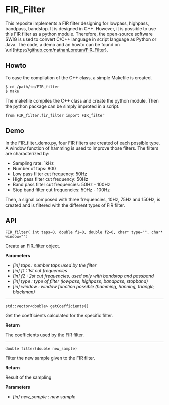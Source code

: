 # FIR_Filter

This reposite implements a FIR filter designing for lowpass, highpass, bandpass,
bandstop. It is designed in C++. However, it is possible to use this FIR filter
as a python module. Therefore, the open-source software SWIG is used to convert
C/C++ language in script language as Python or Java. The code, a demo and an
howto can be found on \url{https://github.com/nathanLoretan/FIR_Filter}.

## Howto ##

To ease the compilation of the C++ class, a simple Makefile is created.

    $ cd /path/to/FIR_filter
    $ make

The makefile compiles the C++ class and create the python module. Then the python package can be simply improted in a script.

`from FIR_filter.fir_filter import FIR_filter`

## Demo ##

In the FIR_filter_demo.py, four FIR filters are created of each possible type.
A window function of hamming is used to improve those filters. The filters are
characterized by:
* Sampling rate: 1kHz
* Number of taps: 800
* Low pass filter cut frequency: 50Hz
* High pass filter cut frequency: 50Hz
* Band pass filter cut frequencies: 50Hz - 100Hz
* Stop band filter cut frequencies: 50Hz - 100Hz

Then, a signal composed with three frequencies, 10Hz, 75Hz and 150Hz, is created
and is filtered with the different types of FIR filter.

## API ##

`FIR_filter( int taps=0, double f1=0, double f2=0, char* type="", char* window="")`

Create an FIR_filter object.

__Parameters__

* *[in] taps    : number taps used by the filter*
* *[in] f1      : 1st cut frequencies*
* *[in] f2      : 2st cut frequencies, used only with bandstop and passband*
* *[in] type    : type of filter (lowpass, highpass, bandpass, stopband)*
* *[in] window  : window function possible (hamming, hanning, triangle, blackman)*

- - - -


`std::vector<double> getCoefficients()`

Get the coefficients calculated for the specific filter.

__Return__

The coefficients used by the FIR filter.

- - - -


`double filter(double new_sample)`

Filter the new sample given to the FIR filter.

__Return__

Result of the sampling

__Parameters__

* *[in] new_sample     : new sample*
